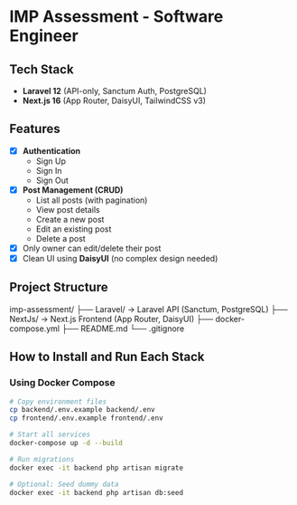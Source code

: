 # IMP Assessment - Software Engineer

## Tech Stack
- **Laravel 12** (API-only, Sanctum Auth, PostgreSQL)
- **Next.js 16** (App Router, DaisyUI, TailwindCSS v3)

## Features
- [x] **Authentication**
  - Sign Up
  - Sign In
  - Sign Out
- [x] **Post Management (CRUD)**
  - List all posts (with pagination)
  - View post details
  - Create a new post
  - Edit an existing post
  - Delete a post
- [x] Only owner can edit/delete their post
- [x] Clean UI using **DaisyUI** (no complex design needed)

## Project Structure
imp-assessment/
├── Laravel/        → Laravel API (Sanctum, PostgreSQL)
├── NextJs/         → Next.js Frontend (App Router, DaisyUI)
├── docker-compose.yml
├── README.md
└── .gitignore


## How to Install and Run Each Stack

### Using Docker Compose

```bash
# Copy environment files
cp backend/.env.example backend/.env
cp frontend/.env.example frontend/.env

# Start all services
docker-compose up -d --build

# Run migrations
docker exec -it backend php artisan migrate

# Optional: Seed dummy data
docker exec -it backend php artisan db:seed
